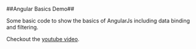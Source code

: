 ##Angular Basics Demo##

Some basic code to show the basics of AngularJs including data binding and filtering.

Checkout the [youtube video](http://www.youtube.com/watch?v=eXHPmbAFiiw).